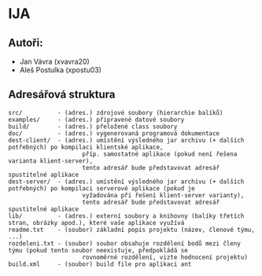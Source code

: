 # IJA
## Autoři:
- Jan Vávra (xvavra20)
- Aleš Postulka (xpostu03)

## Adresářová struktura
    src/          - (adres.) zdrojové soubory (hierarchie balíků)
    examples/     - (adres.) připravené datové soubory
    build/        - (adres.) přeložené class soubory
    doc/          - (adres.) vygenerovaná programová dokumentace
    dest-client/  - (adres.) umístění výsledného jar archivu (+ dalších potřebných) po kompilaci klientské aplikace, 
                         příp. samostatné aplikace (pokud není řešena varianta klient-server), 
                         tento adresář bude představovat adresář spustitelné aplikace
    dest-server/  - (adres.) umístění výsledného jar archivu (+ dalších potřebných) po kompilaci serverové aplikace (pokud je 
                         vyžadována při řešení klient-server varianty),
                         tento adresář bude představovat adresář spustitelné aplikace
    lib/          - (adres.) externí soubory a knihovny (balíky třetích stran, obrázky apod.), které vaše aplikace využívá
    readme.txt    - (soubor) základní popis projektu (název, členové týmu, ...)
    rozdeleni.txt - (soubor) soubor obsahuje rozdělení bodů mezi členy týmu (pokud tento soubor neexistuje, předpokládá se 
                         rovnoměrné rozdělení, vizte hodnocení projektu)
    build.xml     - (soubor) build file pro aplikaci ant
